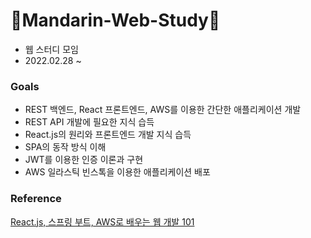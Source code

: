 # 🍊Mandarin-Web-Study🍊

- 웹 스터디 모임
- 2022.02.28 ~

### Goals
- REST 백엔드, React 프론트엔드, AWS를 이용한 간단한 애플리케이션 개발
- REST API 개발에 필요한 지식 습득
- React.js의 원리와 프론트엔드 개발 지식 습득
- SPA의 동작 방식 이해
- JWT를 이용한 인증 이론과 구현
- AWS 일라스틱 빈스톡을 이용한 애플리케이션 배포

### Reference
[React.js, 스프링 부트, AWS로 배우는 웹 개발 101](http://www.kyobobook.co.kr/product/detailViewKor.laf?ejkGb=KOR&mallGb=KOR&barcode=9791161755656&orderClick=LET&Kc=)
